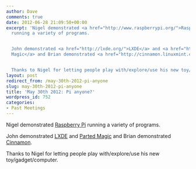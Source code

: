 ```yaml
---
author: Dave
comments: true
date: 2012-06-28 21:09:50+00:00
excerpt: 'Nigel demonstrated <a href="http://www.raspberrypi.org/">Raspberry Pi</a>
  running a variety of programs.


  John demonstrated <a href="http://lxde.org/">LXDE</a> and <a href="http://sourceforge.net/projects/partedmagic/">Parted
  Magic</a> and Brian demonstrated <a href="http://cinnamon.linuxmint.com/">Cinnamon</a>.


  Thanks to Nigel for letting people play with/explore/use his new toy/gadget/computer.'
layout: post
redirect_from: /may-30th-2012-pi-anyone
slug: may-30th-2012-pi-anyone
title: 'May 30th 2012: Pi anyone?'
wordpress_id: 752
categories:
- Past Meetings
---
```


Nigel demonstrated [Raspberry Pi](http://www.raspberrypi.org/) running a variety of programs.

John demonstrated [LXDE](http://lxde.org/) and [Parted Magic](http://sourceforge.net/projects/partedmagic/) and Brian demonstrated [Cinnamon](http://cinnamon.linuxmint.com/).

Thanks to Nigel for letting people play with/explore/use his new toy/gadget/computer.
